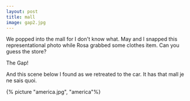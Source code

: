 ```yaml
---
layout: post
title: mall
image: gap2.jpg
---
```

We popped into the mall for I don't know what.  May and I snapped this representational photo while Rosa grabbed some clothes item.  Can you guess the store?


<!--more-->

The Gap!

And this scene below I found as we retreated to the car.  It has that mall je ne sais quoi.

{% picture "america.jpg", "america"%} 
